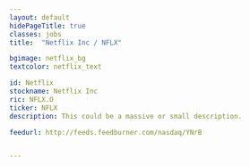 ```yaml
---
layout: default
hidePageTitle: true
classes: jobs
title:  "Netflix Inc / NFLX"

bgimage: netflix_bg
textcolor: netflix_text

id: Netflix
stockname: Netflix Inc
ric: NFLX.O
ticker: NFLX
description: This could be a massive or small description.

feedurl: http://feeds.feedburner.com/nasdaq/YNrB


---
```


